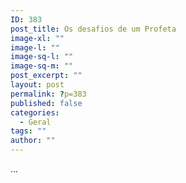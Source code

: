 ```yaml
---
ID: 383
post_title: Os desafios de um Profeta
image-xl: ""
image-l: ""
image-sq-l: ""
image-sq-m: ""
post_excerpt: ""
layout: post
permalink: ?p=383
published: false
categories:
  - Geral
tags: ""
author: ""
---
```

...